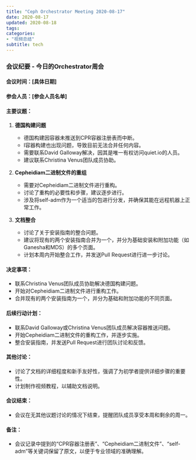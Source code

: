 ```yaml
---
title: "Ceph Orchestrator Meeting 2020-08-17"
date: 2020-08-17
updated: 2020-08-18
tags:
categories:
- "视频总结"
subtitle: tech
---
```



### 会议纪要 - 今日的Orchestrator周会

#### 会议时间：[具体日期]
#### 参会人员：[参会人员名单]

#### 主要议题：
1. **德国构建问题**
   - 德国构建因容器未推送到CPR容器注册表而中断。
   - I容器构建也出现问题，导致目前无法合并任何内容。
   - 需要联系David Galloway解决，因其是唯一有权访问quiet.io的人员。
   - 建议联系Christina Venus团队成员协助。

2. **Cepheidiam二进制文件的重组**
   - 需要对Cepheidiam二进制文件进行重构。
   - 讨论了重构的必要性和步骤，建议逐步进行。
   - 涉及将self-adm作为一个适当的包进行分发，并确保其能在远程机器上正常工作。

3. **文档整合**
   - 讨论了关于安装指南的整合问题。
   - 建议将现有的两个安装指南合并为一个，并分为基础安装和附加功能（如Ganesha和MDS）的多个页面。
   - 计划本周内开始整合工作，并发送Pull Request进行进一步讨论。

#### 决定事项：
- 联系Christina Venus团队成员协助解决德国构建问题。
- 开始对Cepheidiam二进制文件进行重构工作。
- 合并现有的两个安装指南为一个，并分为基础和附加功能的不同页面。

#### 后续行动计划：
- 联系David Galloway或Christina Venus团队成员解决容器推送问题。
- 开始Cepheidiam二进制文件的重构工作，并逐步实施。
- 整合安装指南，并发送Pull Request进行团队讨论和反馈。

#### 其他讨论：
- 讨论了文档的详细程度和新手友好性，强调了为初学者提供详细步骤的重要性。
- 计划制作视频教程，以辅助文档说明。

#### 会议结束：
- 会议在无其他议题讨论的情况下结束，提醒团队成员享受本周和剩余的周一。

#### 备注：
- 会议记录中提到的“CPR容器注册表”、“Cepheidiam二进制文件”、“self-adm”等关键词保留了原文，以便于专业领域的准确理解。